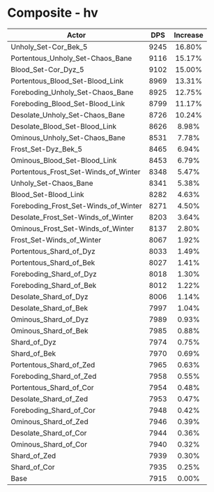 # Composite - hv
| Actor | DPS | Increase |
|---|:---:|:---:|
|Unholy_Set-Cor_Bek_5|9245|16.80%|
|Portentous_Unholy_Set-Chaos_Bane|9116|15.17%|
|Blood_Set-Cor_Dyz_5|9102|15.00%|
|Portentous_Blood_Set-Blood_Link|8969|13.31%|
|Foreboding_Unholy_Set-Chaos_Bane|8925|12.75%|
|Foreboding_Blood_Set-Blood_Link|8799|11.17%|
|Desolate_Unholy_Set-Chaos_Bane|8726|10.24%|
|Desolate_Blood_Set-Blood_Link|8626|8.98%|
|Ominous_Unholy_Set-Chaos_Bane|8531|7.78%|
|Frost_Set-Dyz_Bek_5|8465|6.94%|
|Ominous_Blood_Set-Blood_Link|8453|6.79%|
|Portentous_Frost_Set-Winds_of_Winter|8348|5.47%|
|Unholy_Set-Chaos_Bane|8341|5.38%|
|Blood_Set-Blood_Link|8282|4.63%|
|Foreboding_Frost_Set-Winds_of_Winter|8271|4.50%|
|Desolate_Frost_Set-Winds_of_Winter|8203|3.64%|
|Ominous_Frost_Set-Winds_of_Winter|8137|2.80%|
|Frost_Set-Winds_of_Winter|8067|1.92%|
|Portentous_Shard_of_Dyz|8033|1.49%|
|Portentous_Shard_of_Bek|8027|1.41%|
|Foreboding_Shard_of_Dyz|8018|1.30%|
|Foreboding_Shard_of_Bek|8012|1.22%|
|Desolate_Shard_of_Dyz|8006|1.14%|
|Desolate_Shard_of_Bek|7997|1.04%|
|Ominous_Shard_of_Dyz|7989|0.93%|
|Ominous_Shard_of_Bek|7985|0.88%|
|Shard_of_Dyz|7974|0.75%|
|Shard_of_Bek|7970|0.69%|
|Portentous_Shard_of_Zed|7965|0.63%|
|Foreboding_Shard_of_Zed|7958|0.55%|
|Portentous_Shard_of_Cor|7954|0.48%|
|Desolate_Shard_of_Zed|7953|0.47%|
|Foreboding_Shard_of_Cor|7948|0.42%|
|Ominous_Shard_of_Zed|7946|0.39%|
|Desolate_Shard_of_Cor|7944|0.36%|
|Ominous_Shard_of_Cor|7940|0.32%|
|Shard_of_Zed|7939|0.30%|
|Shard_of_Cor|7935|0.25%|
|Base|7915|0.00%|
